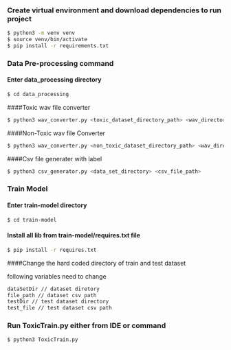 ### Create virtual environment and download dependencies to run project

```bash
$ python3 -m venv venv
$ source venv/bin/activate
$ pip install -r requirements.txt
```

### Data Pre-processing command
#### Enter data_processing directory
```bash
$ cd data_processing
```
####Toxic wav file converter

```bash 
$ python3 wav_converter.py <toxic_dataset_directory_path> <wav_directory_path> toxic
```
####Non-Toxic wav file Converter

```bash
$ python3 wav_converter.py <non_toxic_dataset_directory_path> <wav_directory_path> non-toxic

```

####Csv file generater with label

```bash
$ python3 csv_generator.py <data_set_directory> <csv_file_path>
```

### Train Model

#### Enter train-model directory
```bash
$ cd train-model
```

#### Install all lib from train-model/requires.txt file

```bash
$ pip install -r requires.txt
```

####Change the hard coded directory of train and test dataset 

following variables need to change 

```bash
dataSetDir // dataset diretory
file_path // dataset csv path
testDir // test dataset directory 
test_file // test dataset csv path
```

### Run ToxicTrain.py either from IDE or command
```bash
$ python3 ToxicTrain.py
```